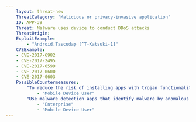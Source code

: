 ```yaml
---
    layout: threat-new
    ThreatCategory: "Malicious or privacy-invasive application"
    ID: APP-39
    Threat: Malware uses device to conduct DDoS attacks
    ThreatOrigin:
    ExploitExample:
        - "Android.Tascudap [^T-Katsuki-1]"
    CVEExample:
    - CVE-2017-6982
    - CVE-2017-2495
    - CVE-2017-0599
    - CVE-2017-0600
    - CVE-2017-0603
    PossibleCountermeasures:
        "To reduce the risk of installing apps with trojan functionality, only download apps from official app stores.":
            - "Mobile Device User"
        "Use malware detection apps that identify malware by anomalous network activity.":
            - "Enterprise"
            - "Mobile Device User"
---
```

